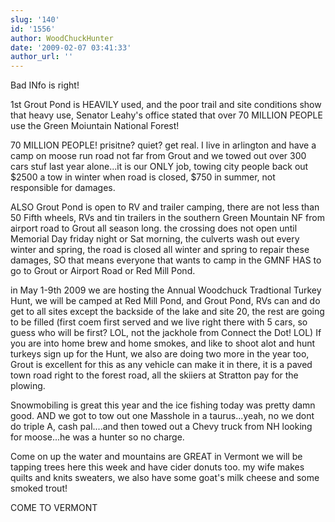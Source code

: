 ```yaml
---
slug: '140'
id: '1556'
author: WoodChuckHunter
date: '2009-02-07 03:41:33'
author_url: ''
---
```

Bad INfo is right!

1st Grout Pond is HEAVILY used, and the poor trail and site conditions show that heavy use, Senator Leahy's office stated that over 70 MILLION PEOPLE use the Green Moiuntain National Forest!

70 MILLION PEOPLE!  prisitne? quiet? get real.
I live in arlington and have a camp on moose run road not far from Grout and we towed out over 300 cars stuf last year alone...it is our ONLY job, towing city people back out $2500 a tow in winter when road is closed, $750 in summer, not responsible for damages.

ALSO Grout Pond is open to RV and trailer camping, there are not less than 50 Fifth wheels, RVs and tin trailers in the southern Green Mountain NF from airport road to Grout all season long. the crossing does not open until Memorial Day friday night or Sat morning, the culverts wash out every winter and spring, the road is closed all winter and spring to repair these damages, SO that means everyone that wants to camp in the GMNF HAS to go to Grout or Airport Road or Red Mill Pond.

in May 1-9th 2009 we are hosting the Annual Woodchuck Tradtional Turkey Hunt, we will be camped at Red Mill Pond, and Grout Pond, RVs can and do get to all sites except the backside of the lake and site 20, the rest are going to be filled (first coem first served and we live right there with 5 cars, so guess who will be first? LOL, not the jackhole from Connect the Dot! LOL)  If you are into home brew and home smokes, and like to shoot alot and hunt turkeys sign up for the Hunt, we also are doing two more in the year too, Grout is excellent for this as any vehicle can make it in there, it is a paved town road right to the forest road, all the skiiers at Stratton pay for the plowing.

Snowmobiling is great this year and the ice fishing today was pretty damn good. AND we got to tow out one Masshole in a taurus...yeah, no we dont do triple A, cash pal....and then towed out a Chevy truck from NH looking for moose...he was a hunter so no charge.

Come on up the water and mountains are GREAT in Vermont we will be tapping trees here this week and have cider donuts too. my wife makes quilts and knits sweaters, we also have some goat's milk cheese and some smoked trout!

COME TO VERMONT
